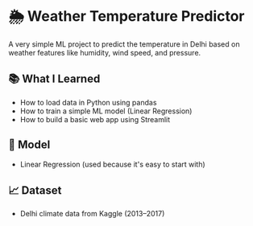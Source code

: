 # 🌦️ Weather Temperature Predictor

A very simple ML project to predict the temperature in Delhi based on weather features like humidity, wind speed, and pressure.

## 📚 What I Learned
- How to load data in Python using pandas
- How to train a simple ML model (Linear Regression)
- How to build a basic web app using Streamlit

## 🧠 Model
- Linear Regression (used because it's easy to start with)

## 📈 Dataset
- Delhi climate data from Kaggle (2013–2017)
